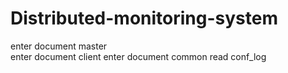 # Distributed-monitoring-system
enter document master  
enter document client
enter document common read conf_log
